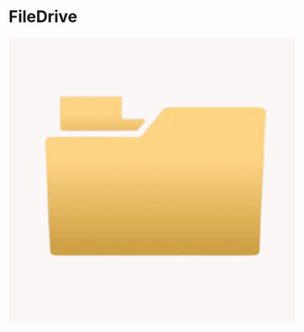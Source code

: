 # FileDrive
![Logo](https://github.com/CHENNUPATIBALU/FileDrive/blob/main/app/src/main/ic_launcher-playstore.png)
